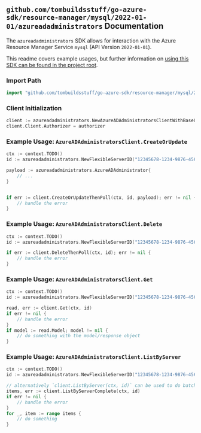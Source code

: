 
## `github.com/tombuildsstuff/go-azure-sdk/resource-manager/mysql/2022-01-01/azureadadministrators` Documentation

The `azureadadministrators` SDK allows for interaction with the Azure Resource Manager Service `mysql` (API Version `2022-01-01`).

This readme covers example usages, but further information on [using this SDK can be found in the project root](https://github.com/tombuildsstuff/go-azure-sdk/tree/main/docs).

### Import Path

```go
import "github.com/tombuildsstuff/go-azure-sdk/resource-manager/mysql/2022-01-01/azureadadministrators"
```


### Client Initialization

```go
client := azureadadministrators.NewAzureADAdministratorsClientWithBaseURI("https://management.azure.com")
client.Client.Authorizer = authorizer
```


### Example Usage: `AzureADAdministratorsClient.CreateOrUpdate`

```go
ctx := context.TODO()
id := azureadadministrators.NewFlexibleServerID("12345678-1234-9876-4563-123456789012", "example-resource-group", "flexibleServerValue")

payload := azureadadministrators.AzureADAdministrator{
	// ...
}


if err := client.CreateOrUpdateThenPoll(ctx, id, payload); err != nil {
	// handle the error
}
```


### Example Usage: `AzureADAdministratorsClient.Delete`

```go
ctx := context.TODO()
id := azureadadministrators.NewFlexibleServerID("12345678-1234-9876-4563-123456789012", "example-resource-group", "flexibleServerValue")

if err := client.DeleteThenPoll(ctx, id); err != nil {
	// handle the error
}
```


### Example Usage: `AzureADAdministratorsClient.Get`

```go
ctx := context.TODO()
id := azureadadministrators.NewFlexibleServerID("12345678-1234-9876-4563-123456789012", "example-resource-group", "flexibleServerValue")

read, err := client.Get(ctx, id)
if err != nil {
	// handle the error
}
if model := read.Model; model != nil {
	// do something with the model/response object
}
```


### Example Usage: `AzureADAdministratorsClient.ListByServer`

```go
ctx := context.TODO()
id := azureadadministrators.NewFlexibleServerID("12345678-1234-9876-4563-123456789012", "example-resource-group", "flexibleServerValue")

// alternatively `client.ListByServer(ctx, id)` can be used to do batched pagination
items, err := client.ListByServerComplete(ctx, id)
if err != nil {
	// handle the error
}
for _, item := range items {
	// do something
}
```
